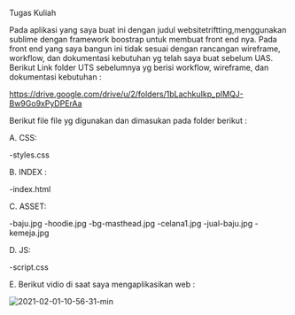 Tugas Kuliah

Pada aplikasi yang saya buat ini dengan judul websitetriftting,menggunakan sublime dengan framework boostrap untuk membuat front end nya.
Pada front end yang saya bangun ini tidak sesuai dengan rancangan wireframe, workflow, dan dokumentasi kebutuhan yg telah saya buat sebelum UAS.
Berikut Link folder UTS sebelumnya yg berisi workflow, wireframe, dan dokumentasi kebutuhan :

https://drive.google.com/drive/u/2/folders/1bLachkuIkp_pIMQJ-Bw9Go9xPyDPErAa





Berikut file file yg digunakan dan dimasukan pada folder berikut :




A. CSS:

-styles.css

B. INDEX :

-index.html

C. ASSET:

-baju.jpg
-hoodie.jpg
-bg-masthead.jpg
-celana1.jpg
-jual-baju.jpg
-kemeja.jpg

D. JS:

-script.css




E. Berikut vidio di saat saya mengaplikasikan web :


![2021-02-01-10-56-31-min](https://user-images.githubusercontent.com/77945678/106414168-8d0c9100-647e-11eb-97f2-61c0613dfd5a.gif)
